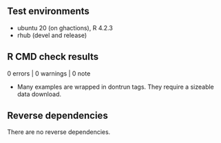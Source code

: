 ## Test environments

* ubuntu 20 (on ghactions), R 4.2.3
* rhub (devel and release)

## R CMD check results

0 errors | 0 warnings | 0 note

* Many examples are wrapped in dontrun tags. They require a sizeable data download.

## Reverse dependencies

There are no reverse dependencies.
